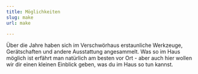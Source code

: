```yaml
---
title: Möglichkeiten
slug: make
url: make

---
```


Über die Jahre haben sich im Verschwörhaus erstaunliche Werkzeuge, Gerätschaften und andere Ausstattung angesammelt. Was so im Haus möglich ist erfährt man natürlich am besten vor Ort - aber auch hier wollen wir dir einen kleinen Einblick geben, was du im Haus so tun kannst.